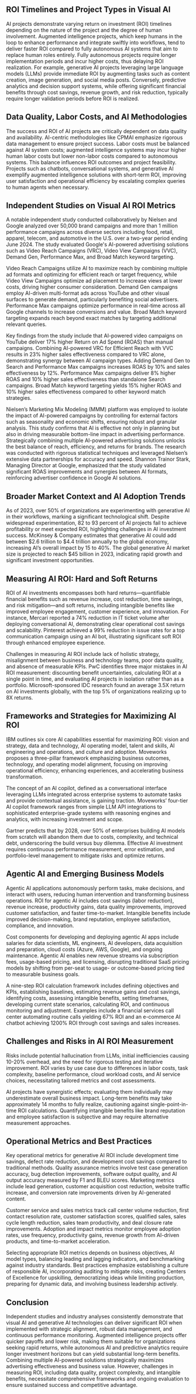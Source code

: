 ## ROI Timelines and Project Types in Visual AI
AI projects demonstrate varying return on investment (ROI) timelines depending on the nature of the project and the degree of human involvement. Augmented intelligence projects, which keep humans in the loop to enhance performance and integrate swiftly into workflows, tend to deliver faster ROI compared to fully autonomous AI systems that aim to replace human roles entirely. Fully autonomous projects require longer implementation periods and incur higher costs, thus delaying ROI realization. For example, generative AI projects leveraging large language models (LLMs) provide immediate ROI by augmenting tasks such as content creation, image generation, and social media posts. Conversely, predictive analytics and decision support systems, while offering significant financial benefits through cost savings, revenue growth, and risk reduction, typically require longer validation periods before ROI is realized.

## Data Quality, Labor Costs, and AI Methodologies
The success and ROI of AI projects are critically dependent on data quality and availability. AI-centric methodologies like CPMAI emphasize rigorous data management to ensure project success. Labor costs must be balanced against AI system costs; augmented intelligence systems may incur higher human labor costs but lower non-labor costs compared to autonomous systems. This balance influences ROI outcomes and project feasibility. Projects such as chatbots, conversational systems, and generative AI exemplify augmented intelligence solutions with short-term ROI, improving user satisfaction and operational efficiency by escalating complex queries to human agents when necessary.

## Independent Studies on Visual AI ROI Metrics
A notable independent study conducted collaboratively by Nielsen and Google analyzed over 50,000 brand campaigns and more than 1 million performance campaigns across diverse sectors including food, retail, apparel, telecom, and automotive in the U.S. over a two-year period ending June 2024. The study evaluated Google's AI-powered advertising solutions such as Video Reach Campaigns (VRC), Video View Campaigns (VVC), Demand Gen, Performance Max, and Broad Match keyword targeting.

Video Reach Campaigns utilize AI to maximize reach by combining multiple ad formats and optimizing for efficient reach or target frequency, while Video View Campaigns optimize ad placement to increase views at lower costs, driving higher consumer consideration. Demand Gen campaigns employ AI-driven multi-format ads across YouTube and other visual surfaces to generate demand, particularly benefiting social advertisers. Performance Max campaigns optimize performance in real-time across all Google channels to increase conversions and value. Broad Match keyword targeting expands reach beyond exact matches by targeting additional relevant queries.

Key findings from the study include that AI-powered video campaigns on YouTube deliver 17% higher Return on Ad Spend (ROAS) than manual campaigns. Combining AI-powered VRC for Efficient Reach with VVC results in 23% higher sales effectiveness compared to VRC alone, demonstrating synergy between AI campaign types. Adding Demand Gen to Search and Performance Max campaigns increases ROAS by 10% and sales effectiveness by 12%. Performance Max campaigns deliver 8% higher ROAS and 10% higher sales effectiveness than standalone Search campaigns. Broad Match keyword targeting yields 15% higher ROAS and 10% higher sales effectiveness compared to other keyword match strategies.

Nielsen’s Marketing Mix Modeling (MMM) platform was employed to isolate the impact of AI-powered campaigns by controlling for external factors such as seasonality and economic shifts, ensuring robust and granular analysis. This study confirms that AI is effective not only in planning but also in driving measurable bottom-line impact in advertising performance. Strategically combining multiple AI-powered advertising solutions unlocks the best balance of reach, efficiency, and returns for brands. The research was conducted with rigorous statistical techniques and leveraged Nielsen’s extensive data partnerships for accuracy and speed. Shannon Trainor Stark, Managing Director at Google, emphasized that the study validated significant ROAS improvements and synergies between AI formats, reinforcing advertiser confidence in Google AI solutions.

## Broader Market Context and AI Adoption Trends
As of 2023, over 50% of organizations are experimenting with generative AI in their workflows, marking a significant technological shift. Despite widespread experimentation, 82 to 93 percent of AI projects fail to achieve profitability or meet expected ROI, highlighting challenges in AI investment success. McKinsey & Company estimates that generative AI could add between $2.6 trillion to $4.4 trillion annually to the global economy, increasing AI’s overall impact by 15 to 40%. The global generative AI market size is projected to reach $45 billion in 2023, indicating rapid growth and significant investment opportunities.

## Measuring AI ROI: Hard and Soft Returns
ROI of AI investments encompasses both hard returns—quantifiable financial benefits such as revenue increase, cost reduction, time savings, and risk mitigation—and soft returns, including intangible benefits like improved employee engagement, customer experience, and innovation. For instance, Mercari reported a 74% reduction in IT ticket volume after deploying conversational AI, demonstrating clear operational cost savings and scalability. Pinterest achieved a 99% reduction in issue rates for a top communication campaign using an AI bot, illustrating significant soft ROI through enhanced employee experience.

Challenges in measuring AI ROI include lack of holistic strategy, misalignment between business and technology teams, poor data quality, and absence of measurable KPIs. PwC identifies three major mistakes in AI ROI measurement: discounting benefit uncertainties, calculating ROI at a single point in time, and evaluating AI projects in isolation rather than as a portfolio. Microsoft-sponsored IDC research found an average 3.5X return on AI investments globally, with the top 5% of organizations realizing up to 8X returns.

## Frameworks and Strategies for Maximizing AI ROI
IBM outlines six core AI capabilities essential for maximizing ROI: vision and strategy, data and technology, AI operating model, talent and skills, AI engineering and operations, and culture and adoption. Moveworks proposes a three-pillar framework emphasizing business outcomes, technology, and operating model alignment, focusing on improving operational efficiency, enhancing experiences, and accelerating business transformation.

The concept of an AI copilot, defined as a conversational interface leveraging LLMs integrated across enterprise systems to automate tasks and provide contextual assistance, is gaining traction. Moveworks’ four-tier AI copilot framework ranges from simple LLM API integrations to sophisticated enterprise-grade systems with reasoning engines and analytics, with increasing investment and scope.

Gartner predicts that by 2028, over 50% of enterprises building AI models from scratch will abandon them due to costs, complexity, and technical debt, underscoring the build versus buy dilemma. Effective AI investment requires continuous performance measurement, error estimation, and portfolio-level management to mitigate risks and optimize returns.

## Agentic AI and Emerging Business Models
Agentic AI applications autonomously perform tasks, make decisions, and interact with users, reducing human intervention and transforming business operations. ROI for agentic AI includes cost savings (labor reduction), revenue increase, productivity gains, data quality improvements, improved customer satisfaction, and faster time-to-market. Intangible benefits include improved decision-making, brand reputation, employee satisfaction, compliance, and innovation.

Cost components for developing and deploying agentic AI apps include salaries for data scientists, ML engineers, AI developers, data acquisition and preparation, cloud costs (Azure, AWS, Google), and ongoing maintenance. Agentic AI enables new revenue streams via subscription fees, usage-based pricing, and licensing, disrupting traditional SaaS pricing models by shifting from per-seat to usage- or outcome-based pricing tied to measurable business goals.

A nine-step ROI calculation framework includes defining objectives and KPIs, establishing baselines, estimating revenue gains and cost savings, identifying costs, assessing intangible benefits, setting timeframes, developing current state scenarios, calculating ROI, and continuous monitoring and adjustment. Examples include a financial services call center automating routine calls yielding 67% ROI and an e-commerce AI chatbot achieving 1200% ROI through cost savings and sales increases.

## Challenges and Risks in AI ROI Measurement
Risks include potential hallucination from LLMs, initial inefficiencies causing 10-20% overhead, and the need for rigorous testing and iterative improvement. ROI varies by use case due to differences in labor costs, task complexity, baseline performance, cloud workload costs, and AI service choices, necessitating tailored metrics and cost assessments.

AI projects have synergistic effects; evaluating them individually may underestimate overall business impact. Long-term benefits may take approximately 14 months to fully realize, cautioning against single-point-in-time ROI calculations. Quantifying intangible benefits like brand reputation and employee satisfaction is subjective and may require alternative measurement approaches.

## Operational Metrics and Best Practices
Key operational metrics for generative AI ROI include development time savings, defect rate reduction, and development cost savings compared to traditional methods. Quality assurance metrics involve test case generation accuracy, bug detection improvements, software output quality, and AI output accuracy measured by F1 and BLEU scores. Marketing metrics include lead generation, customer acquisition cost reduction, website traffic increase, and conversion rate improvements driven by AI-generated content.

Customer service and sales metrics track call center volume reduction, first contact resolution rate, customer satisfaction scores, qualified sales, sales cycle length reduction, sales team productivity, and deal closure rate improvements. Adoption and impact metrics monitor employee adoption rates, use frequency, productivity gains, revenue growth from AI-driven products, and time-to-market acceleration.

Selecting appropriate ROI metrics depends on business objectives, AI model types, balancing leading and lagging indicators, and benchmarking against industry standards. Best practices emphasize establishing a culture of responsible AI, incorporating auditing to mitigate risks, creating Centers of Excellence for upskilling, democratizing ideas while limiting production, preparing for dynamic data, and involving business leadership actively.

## Conclusion
Independent studies and industry analyses consistently demonstrate that visual AI and generative AI technologies can deliver significant ROI when implemented with strategic alignment, robust data management, and continuous performance monitoring. Augmented intelligence projects offer quicker payoffs and lower risk, making them suitable for organizations seeking rapid returns, while autonomous AI and predictive analytics require longer investment horizons but can yield substantial long-term benefits. Combining multiple AI-powered solutions strategically maximizes advertising effectiveness and business value. However, challenges in measuring ROI, including data quality, project complexity, and intangible benefits, necessitate comprehensive frameworks and ongoing evaluation to ensure sustained success and competitive advantage.